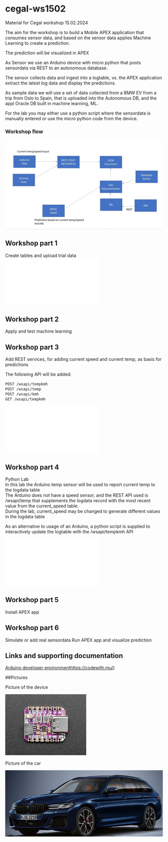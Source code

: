 # cegal-ws1502
Material for Cegal workshop 15.02.2024
  
The aim for the workshop is to build a Mobile APEX application that consumes sensor data,
and based on the sensor data applies Machine Learning to create a prediction.
  
The prediction will be visualized in APEX
  
As Sensor we use an Arduino device with micro python that posts sensordata via REST to an autonomous database.
  
The sensor collects data and ingest into a logtable, vs. the APEX application extract the latest log data
and display the predictions.
  
As sample data we will use a set of data collected from a BMW EV from a trip from Oslo to Spain,
that is uploaded into the Autonomous DB, and the appl Oracle DB built in machine learning, ML.
  
For the lab you may either use a python script where the sensordata is manually entered or use the micro python code from the device.
  
### Workshop flow

![Workflow diagram](images/lab_flow.jpg?raw=true "Title")

## Workshop part 1

Create tables and upload trial data
![Instructions](labs/lab1.md)

## Workshop part 2

Apply and test machine learning  

##  Workshop part 3

Add REST services, for adding current speed and current temp, as basis for predictions    

The following API will be added:  

```
POST /wsapi/tempkmh  
POST /wsapi/temp  
POST /wsapi/kmh  
GET /wsapi/tempkmh
```

![Instructions](labs/lab3.md)

## Workshop part 4

Python Lab  
In this lab the Arduino temp sensor will be used to report current temp to the logdata table  
The Arduino does not have a speed sensor, and the REST API used is /wsapi/temp that supplements the logdata record with the most recent value from the current_speed table.  
During the lab, current_speed may be changed to generate different values in the logdata table  
  
As an alternative to usage of an Arduino, a python script is supplied to interactively update the logtable with the /wsapi/tempkmh API  
  
![Instructions](labs/lab4.md)

## Workshop part 5

Install APEX app

## Workshop part 6

Simulate or add real sensordata
Run APEX app and visualize prediction  

## Links and supporting documentation

[Arduino developer environment](https://link-url-here.org)https://codewith.mu/)

  
##Pictures

  
Picture of the device
  
![Arduino](images/arduino.jpg?raw=true "Title")
  
Picture of the car
  
![BMW](images/bmw.jpg?raw=true "Title")
